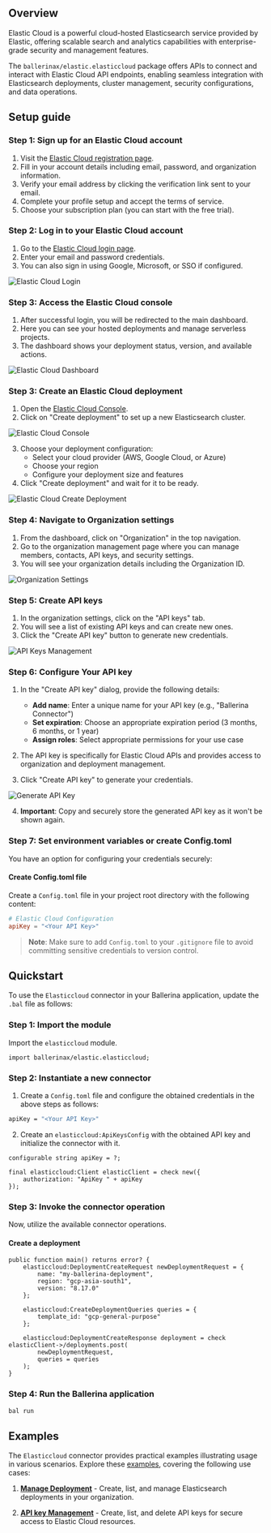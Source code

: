 ## Overview


Elastic Cloud is a powerful cloud-hosted Elasticsearch service provided by Elastic, offering scalable search and analytics capabilities with enterprise-grade security and management features.

The `ballerinax/elastic.elasticcloud` package offers APIs to connect and interact with Elastic Cloud API endpoints, enabling seamless integration with Elasticsearch deployments, cluster management, security configurations, and data operations.

## Setup guide

### Step 1: Sign up for an Elastic Cloud account

1. Visit the [Elastic Cloud registration page](https://cloud.elastic.co/registration).
2. Fill in your account details including email, password, and organization information.
3. Verify your email address by clicking the verification link sent to your email.
4. Complete your profile setup and accept the terms of service.
5. Choose your subscription plan (you can start with the free trial).

### Step 2: Log in to your Elastic Cloud account

1. Go to the [Elastic Cloud login page](https://cloud.elastic.co/login).
2. Enter your email and password credentials.
3. You can also sign in using Google, Microsoft, or SSO if configured.

![Elastic Cloud Login](https://raw.githubusercontent.com/ballerina-platform/module-ballerinax-elastic.elasticcloud/refs/heads/main/docs/setup/resources/elastic-cloud-console-login.png)


### Step 3: Access the Elastic Cloud console

1. After successful login, you will be redirected to the main dashboard.
2. Here you can see your hosted deployments and manage serverless projects.
3. The dashboard shows your deployment status, version, and available actions.

![Elastic Cloud Dashboard](https://raw.githubusercontent.com/ballerina-platform/module-ballerinax-elastic.elasticcloud/refs/heads/main/docs/setup/resources/elastic-cloud-console-dashboard.png)

### Step 3: Create an Elastic Cloud deployment

1. Open the [Elastic Cloud Console](https://cloud.elastic.co/).
2. Click on "Create deployment" to set up a new Elasticsearch cluster.

![Elastic Cloud Console](https://raw.githubusercontent.com/ballerina-platform/module-ballerinax-elastic.elasticcloud/refs/heads/main/docs/setup/resources/elastic-cloud-console-deployment.png)

3. Choose your deployment configuration:
   - Select your cloud provider (AWS, Google Cloud, or Azure)
   - Choose your region
   - Configure your deployment size and features
4. Click "Create deployment" and wait for it to be ready.

![Elastic Cloud Create Deployment](https://raw.githubusercontent.com/ballerina-platform/module-ballerinax-elastic.elasticcloud/refs/heads/main/docs/setup/resources/elastic-cloud-create-deployment.png)

### Step 4: Navigate to Organization settings

1. From the dashboard, click on "Organization" in the top navigation.
2. Go to the organization management page where you can manage members, contacts, API keys, and security settings.
3. You will see your organization details including the Organization ID.

![Organization Settings](https://raw.githubusercontent.com/ballerina-platform/module-ballerinax-elastic.elasticcloud/refs/heads/main/docs/setup/resources/elastic-cloud-console-organization.png)

### Step 5: Create API keys

1. In the organization settings, click on the "API keys" tab.
2. You will see a list of existing API keys and can create new ones.
3. Click the "Create API key" button to generate new credentials.

![API Keys Management](https://raw.githubusercontent.com/ballerina-platform/module-ballerinax-elastic.elasticcloud/refs/heads/main/docs/setup/resources/elastic-cloud-console-api-create.png)

### Step 6: Configure Your API key

1. In the "Create API key" dialog, provide the following details:
   - **Add name**: Enter a unique name for your API key (e.g., "Ballerina Connector")
   - **Set expiration**: Choose an appropriate expiration period (3 months, 6 months, or 1 year)
   - **Assign roles**: Select appropriate permissions for your use case

2. The API key is specifically for Elastic Cloud APIs and provides access to organization and deployment management.
3. Click "Create API key" to generate your credentials.

![Generate API Key](https://raw.githubusercontent.com/ballerina-platform/module-ballerinax-elastic.elasticcloud/refs/heads/main/docs/setup/resources/elastic-cloud-generate-api-key.png)

4. **Important**: Copy and securely store the generated API key as it won't be shown again.

### Step 7: Set environment variables or create Config.toml

You have an option for configuring your credentials securely:

#### Create Config.toml file

Create a `Config.toml` file in your project root directory with the following content:

```toml
# Elastic Cloud Configuration
apiKey = "<Your API Key>"
```

> **Note**: Make sure to add `Config.toml` to your `.gitignore` file to avoid committing sensitive credentials to version control.

## Quickstart

To use the `Elasticcloud` connector in your Ballerina application, update the `.bal` file as follows:

### Step 1: Import the module

Import the `elasticcloud` module.

```ballerina
import ballerinax/elastic.elasticcloud;
```

### Step 2: Instantiate a new connector

1. Create a `Config.toml` file and configure the obtained credentials in the above steps as follows:

```bash
apiKey = "<Your API Key>"
```

2. Create an `elasticcloud:ApiKeysConfig` with the obtained API key and initialize the connector with it.

```ballerina
configurable string apiKey = ?;

final elasticcloud:Client elasticClient = check new({
    authorization: "ApiKey " + apiKey
});
```

### Step 3: Invoke the connector operation

Now, utilize the available connector operations.

#### Create a deployment

```ballerina
public function main() returns error? {
    elasticcloud:DeploymentCreateRequest newDeploymentRequest = {
        name: "my-ballerina-deployment",
        region: "gcp-asia-south1",
        version: "8.17.0"
    };

    elasticcloud:CreateDeploymentQueries queries = {
        template_id: "gcp-general-purpose"
    };

    elasticcloud:DeploymentCreateResponse deployment = check elasticClient->/deployments.post(
        newDeploymentRequest,
        queries = queries
    );
}
```

### Step 4: Run the Ballerina application

```bash
bal run
```

## Examples

The `Elasticcloud` connector provides practical examples illustrating usage in various scenarios. Explore these [examples](https://github.com/ballerina-platform/module-ballerinax-elastic.elasticcloud/tree/main/examples/), covering the following use cases:

1. [**Manage Deployment**](https://github.com/ballerina-platform/module-ballerinax-elastic.elasticcloud/tree/main/examples/deployment-management) - Create, list, and manage Elasticsearch deployments in your organization.

2. [**API key Management**](https://github.com/ballerina-platform/module-ballerinax-elastic.elasticcloud/tree/main/examples/api-key-management/) - Create, list, and delete API keys for secure access to Elastic Cloud resources.
